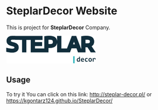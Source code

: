 # SteplarDecor Website

This is project for **SteplarDecor** Company.

![alt text](https://github.com/kgontarz124/SteplarDecor/blob/master/images/logo_steplar_decor.png "Logo SteplarDecor")


## Usage
To try it You can click on this link: http://steplar-decor.pl/ or https://kgontarz124.github.io/SteplarDecor/
